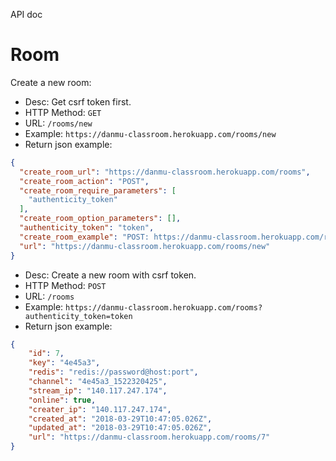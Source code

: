 API doc

# Room

Create a new room:
- Desc: Get csrf token first.
- HTTP Method: `GET`
- URL: `/rooms/new`
- Example: `https://danmu-classroom.herokuapp.com/rooms/new`
- Return json example:
```json
{
  "create_room_url": "https://danmu-classroom.herokuapp.com/rooms",
  "create_room_action": "POST",
  "create_room_require_parameters": [
    "authenticity_token"
  ],
  "create_room_option_parameters": [],
  "authenticity_token": "token",
  "create_room_example": "POST: https://danmu-classroom.herokuapp.com/rooms?authenticity_token=token",
  "url": "https://danmu-classroom.herokuapp.com/rooms/new"
}
```


- Desc: Create a new room with csrf token.
- HTTP Method: `POST`
- URL: `/rooms`
- Example: `https://danmu-classroom.herokuapp.com/rooms?authenticity_token=token`
- Return json example:
```json
{
	"id": 7,
	"key": "4e45a3",
	"redis": "redis://password@host:port",
	"channel": "4e45a3_1522320425",
	"stream_ip": "140.117.247.174",
	"online": true,
	"creater_ip": "140.117.247.174",
	"created_at": "2018-03-29T10:47:05.026Z",
	"updated_at": "2018-03-29T10:47:05.026Z",
	"url": "https://danmu-classroom.herokuapp.com/rooms/7"
}
```
